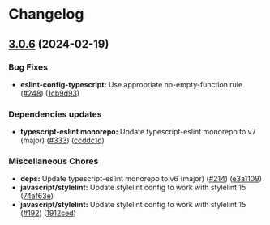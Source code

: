 # Changelog

## [3.0.6](https://github.com/kronostechnologies/standards/compare/eslint-config-typescript-v3.0.5...eslint-config-typescript@v3.0.6) (2024-02-19)


### Bug Fixes

* **eslint-config-typescript:** Use appropriate no-empty-function rule ([#248](https://github.com/kronostechnologies/standards/issues/248)) ([1cb9d93](https://github.com/kronostechnologies/standards/commit/1cb9d9332f86a8c8fb3ec849a0083473ce982e37))


### Dependencies updates

* **typescript-eslint monorepo:** Update typescript-eslint monorepo to v7 (major) ([#333](https://github.com/kronostechnologies/standards/issues/333)) ([ccddc1d](https://github.com/kronostechnologies/standards/commit/ccddc1d59b9fa44b1290d91b8f48d922df27daa2))


### Miscellaneous Chores

* **deps:** Update typescript-eslint monorepo to v6 (major) ([#214](https://github.com/kronostechnologies/standards/issues/214)) ([e3a1109](https://github.com/kronostechnologies/standards/commit/e3a1109a14e0e20e35661b60dd1f198e06bd4427))
* **javascript/stylelint:** Update stylelint config to work with stylelint 15 ([74af63e](https://github.com/kronostechnologies/standards/commit/74af63eae81047c9bd2ed988a2858b21e74427e1))
* **javascript/stylelint:** Update stylelint config to work with stylelint 15 ([#192](https://github.com/kronostechnologies/standards/issues/192)) ([1912ced](https://github.com/kronostechnologies/standards/commit/1912cedc0474a4ef28a701f80c5f67e994ac670b))

